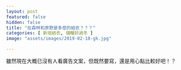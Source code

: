 ```yaml
---
layout: post
featured: false
hidden: false
title: "在森林和原野是多麼的結衣？？？"
categories: [ 新垣結衣, 儲糧好過冬 ]
image: "assets/images/2019-02-18-gk.jpg"

---
```

雖然現在大概已沒有人看廣告文案，但既然要寫，還是用心點比較好吧！？
